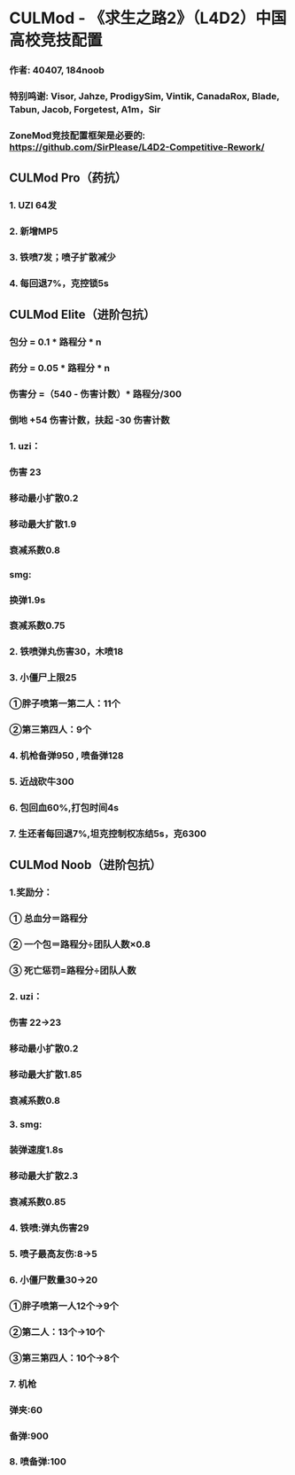 # CULMod - 《求生之路2》（L4D2）中国高校竞技配置
### 作者: 40407, 184noob
### 特别鸣谢: Visor, Jahze, ProdigySim, Vintik, CanadaRox, Blade, Tabun, Jacob, Forgetest, A1m，Sir
### ZoneMod竞技配置框架是必要的: https://github.com/SirPlease/L4D2-Competitive-Rework/
##
## CULMod Pro（药抗）
### 1. UZI 64发
### 2. 新增MP5
### 3. 铁喷7发；喷子扩散减少
### 4. 每回退7%，克控锁5s
##
## CULMod Elite（进阶包抗）
### 包分 = 0.1 * 路程分 * n 
### 药分 = 0.05 * 路程分 * n 
### 伤害分 =（540 - 伤害计数）* 路程分/300 
### 倒地 +54 伤害计数，扶起 -30 伤害计数 
### 1. uzi： 
### 伤害 23 
### 移动最小扩散0.2 
### 移动最大扩散1.9
### 衰减系数0.8
### smg:
### 换弹1.9s
### 衰减系数0.75
### 2. 铁喷弹丸伤害30，木喷18 
### 3. 小僵尸上限25 
### ①胖子喷第一第二人：11个 
### ②第三第四人：9个 
### 4. 机枪备弹950 , 喷备弹128 
### 5. 近战砍牛300 
### 6. 包回血60%,打包时间4s 
### 7. 生还者每回退7%,坦克控制权冻结5s，克6300
##
## CULMod Noob（进阶包抗）
### 1.奖励分：
### ① 总血分＝路程分
### ② 一个包＝路程分÷团队人数×0.8
### ③ 死亡惩罚=路程分÷团队人数
### 2. uzi：
### 伤害 22->23
### 移动最小扩散0.2
### 移动最大扩散1.85
### 衰减系数0.8
### 3. smg:
### 装弹速度1.8s
### 移动最大扩散2.3
### 衰减系数0.85
### 4. 铁喷:弹丸伤害29
### 5. 喷子最高友伤:8->5
### 6. 小僵尸数量30->20
### ①胖子喷第一人12个->9个
### ②第二人：13个->10个
### ③第三第四人：10个->8个
### 7. 机枪
### 弹夹:60
### 备弹:900
### 8. 喷备弹:100

